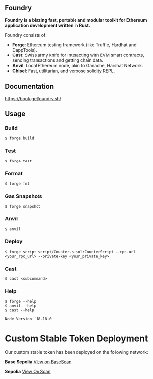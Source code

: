 ## Foundry

**Foundry is a blazing fast, portable and modular toolkit for Ethereum application development written in Rust.**

Foundry consists of:

-   **Forge**: Ethereum testing framework (like Truffle, Hardhat and DappTools).
-   **Cast**: Swiss army knife for interacting with EVM smart contracts, sending transactions and getting chain data.
-   **Anvil**: Local Ethereum node, akin to Ganache, Hardhat Network.
-   **Chisel**: Fast, utilitarian, and verbose solidity REPL.

## Documentation

https://book.getfoundry.sh/

## Usage

### Build

```shell
$ forge build
```

### Test

```shell
$ forge test
```

### Format

```shell
$ forge fmt
```

### Gas Snapshots

```shell
$ forge snapshot
```

### Anvil

```shell
$ anvil
```

### Deploy

```shell
$ forge script script/Counter.s.sol:CounterScript --rpc-url <your_rpc_url> --private-key <your_private_key>
```

### Cast

```shell
$ cast <subcommand>
```

### Help

```shell
$ forge --help
$ anvil --help
$ cast --help
```

```
Node Version `18.18.0
```

# Custom Stable Token Deployment

Our custom stable token has been deployed on the following network:

 **Base Sepolia**
 [View on BaseScan](https://sepolia.basescan.org/address/0x84cec3f89a0f28803f177575bbf7b2010a62d2ec)

 **Sepolia**
 [View On Scan](https://sepolia.etherscan.io/address/0x7013f03df627cba867d6892bece4126d2fc0c35e#code)
